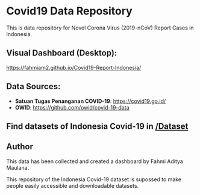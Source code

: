 # Covid19 Data Repository

This is data repository for Novel Corona Virus (2019-nCoV) Report Cases in Indonesia. 

## Visual Dashboard (Desktop):
https://fahmiam2.github.io/Covid19-Report-Indonesia/

## Data Sources:
- __Satuan Tugas Penanganan COVID-19__: https://covid19.go.id/
- __OWID__: https://github.com/owid/covid-19-data

## Find datasets of Indonesia Covid-19 in [/Dataset](/Dataset) 

## Author

This data has been collected and created a dashboard by Fahmi Aditya Maulana.

This repository of the Indonesia Covid-19 dataset is supossed to make people easily accessible and downloadable datasets.   
